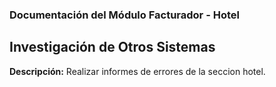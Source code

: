 ### Documentación del Módulo Facturador - Hotel

## Investigación de Otros Sistemas

**Descripción:**
Realizar informes de errores de la seccion hotel.